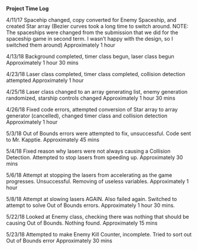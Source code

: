 <strong>Project Time Log</strong>

4/11/17
    Spacehip changed, copy converted for Enemy Spaceship, and created Star array (Bezier curves took a long time to switch around. NOTE: The spaceships were changed from the submission that we did for the spaceship game in second term. I wasn’t happy with the design, so I switched them around)
Approximately 1 hour

4/13/18
    Background completed, timer class begun, laser class begun
Approximately 1 hour 30 mins

4/23/18
    Laser class completed, timer class completed, collision detection attempted
Approximately 1 hour

4/25/18
    Laser class changed to an array generating list, enemy generation randomized, starship controls changed
Approximately 1 hour 30 mins

4/26/18
    Fixed code errors, attempted conversion of Star array to array generator (cancelled), changed timer class and collision detection
Approximately 1 hour

5/3/18
    Out of Bounds errors were attempted to fix, unsuccessful. Code sent to Mr. Kapptie.
Approximately 45 mins

5/4/18
    Fixed reason why lasers were not always causing a Collision Detection. Attempted to stop lasers from speeding up.
Approximately 30 mins

5/6/18
    Attempt at stopping the lasers from accelerating as the game progresses. Unsuccessful. Removing of useless variables.
Approximately 1 hour

5/8/18
    Attempt at slowing lasers AGAIN. Also failed again. Switched to attempt to solve Out of Bounds errors. 
Approximately 1 hour 30 mins.

5/22/18
    Looked at Enemy class, checking there was nothing that should be causing Out of Bounds. Nothing found.
Approximately 15 mins

5/23/18
    Attempted to make Enemy Kill Counter, incomplete. Tried to sort out Out of Bounds error
Approximately 30 mins
